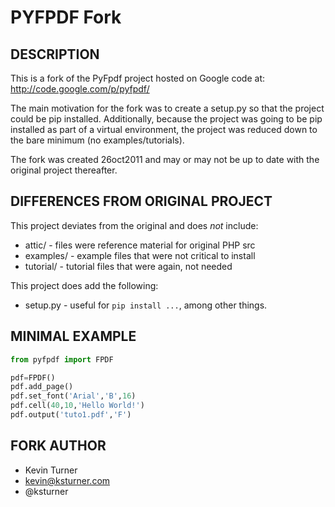 
PYFPDF Fork
===========


DESCRIPTION
-----------

This is a fork of the PyFpdf project hosted on Google code at:
http://code.google.com/p/pyfpdf/

The main motivation for the fork was to create a setup.py so that the project
could be pip installed. Additionally, because the project was going to be pip
installed as part of a virtual environment, the project was reduced down to the
bare minimum (no examples/tutorials).

The fork was created 26oct2011 and may or may not be up to date with the
original project thereafter.


DIFFERENCES FROM ORIGINAL PROJECT
---------------------------------

This project deviates from the original and does *not* include:

 * attic/ - files were reference material for original PHP src
 * examples/ - example files that were not critical to install
 * tutorial/ - tutorial files that were again, not needed

This project does add the following:

 * setup.py - useful for `pip install ...`, among other things.


MINIMAL EXAMPLE
---------------

```python
from pyfpdf import FPDF

pdf=FPDF()
pdf.add_page()
pdf.set_font('Arial','B',16)
pdf.cell(40,10,'Hello World!')
pdf.output('tuto1.pdf','F')
```


FORK AUTHOR
-----------

 * Kevin Turner
 * kevin@ksturner.com
 * @ksturner
